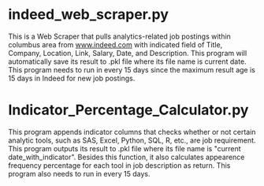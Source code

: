 # indeed_web_scraper.py

This is a Web Scraper that pulls analytics-related job postings within columbus area from www.indeed.com with indicated field of Title, Company, Location, Link, Salary, Date, and Description. This program will automatically save its result to .pkl file where its file name is current date. This program needs to run in every 15 days since the maximum result age is 15 days in Indeed for new job postings.

# Indicator_Percentage_Calculator.py

This program appends indicator columns that checks whether or not certain analytic tools, such as SAS, Excel, Python, SQL, R, etc., are job requirement. This program outputs its result to .pkl file where its file name is "current date_with_indicator". Besides this function, it also calculates appearence frequency percentage for each tool in job description as return. This program also needs to run in every 15 days.
